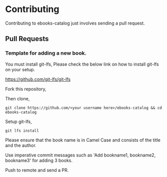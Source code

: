 # Contributing

Contributing to ebooks-catalog just involves sending a pull request.


## Pull Requests

### Template for adding a new book.

You must install git-lfs, Please check the below link on how to install git-lfs on your setup.

https://github.com/git-lfs/git-lfs


Fork this repository,

Then clone,

```
git clone https://github.com/<your username here>/ebooks-catalog && cd ebooks-catalog

```

Setup git-lfs,

```
git lfs install

```

Please ensure that the book name is in Camel Case and consists of the title and the author.

Use imperative commit messages such as 'Add bookname1, bookname2, bookname3' for adding 3 books.

Push to remote and send a PR.
